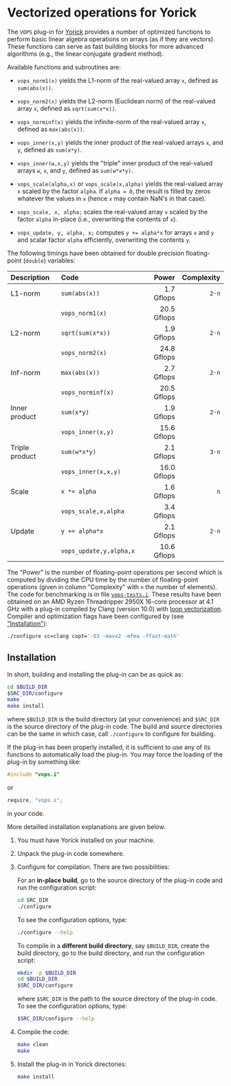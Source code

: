 Vectorized operations for Yorick
================================

The `VOPS` plug-in for [Yorick](http://yorick.github.com/) provides a number of
optimized functions to perform basic linear algebra operations on arrays (as if
they are vectors).  These functions can serve as fast building blocks for more
advanced algorithms (e.g., the linear conjugate gradient method).

Available functions and subroutines are:

- `vops_norm1(x)` yields the L1-norm of the real-valued array `x`, defined as
  `sum(abs(x))`.

- `vops_norm2(x)` yields the L2-norm (Euclidean norm) of the real-valued array
  `x`, defined as `sqrt(sum(x*x))`.

- `vops_norminf(x)` yields the infinite-norm of the real-valued array
  `x`, defined as `max(abs(x))`.

- `vops_inner(x,y)` yields the inner product of the real-valued arrays `x`, and `y`,
  defined as `sum(x*y)`.

- `vops_inner(w,x,y)` yields the "triple" inner product of the real-valued
  arrays `w`, `x`, and `y`, defined as `sum(w*x*y)`.

- `vops_scale(alpha,x)` or `vops_scale(x,alpha)` yields the real-valued array
  `x` scaled by the factor `alpha`.  If `alpha = 0`, the result is filled by
  zeros whatever the values in `x` (hence `x` may contain NaN's in that case).

- `vops_scale, x, alpha;` scales the real-valued array `x` scaled by the factor
  `alpha` in-place (i.e., overwriting the contents of `x`).

- `vops_update, y, alpha, x;` computes `y += alpha*x` for arrays `x` and `y`
  and scalar factor `alpha` efficiently, overwriting the contents `y`.

The following timings have been obtained for double precision floating-point
(`double`) variables:

| Description    | Code                    |       Power | Complexity |
|:---------------|:------------------------|------------:|-----------:|
| L1-norm        | `sum(abs(x))`           |  1.7 Gflops |      `2⋅n` |
|                | `vops_norm1(x)`         | 20.5 Gflops |            |
| L2-norm        | `sqrt(sum(x*x))`        |  1.9 Gflops |      `2⋅n` |
|                | `vops_norm2(x)`         | 24.8 Gflops |            |
| Inf-norm       | `max(abs(x))`           |  2.7 Gflops |      `2⋅n` |
|                | `vops_norminf(x)`       | 20.5 Gflops |            |
| Inner product  | `sum(x*y)`              |  1.9 Gflops |      `2⋅n` |
|                | `vops_inner(x,y)`       | 15.6 Gflops |            |
| Triple product | `sum(w*x*y)`            |  2.1 Gflops |      `3⋅n` |
|                | `vops_inner(x,x,y)`     | 16.0 Gflops |            |
| Scale          | `x *= alpha`            |  1.6 Gflops |        `n` |
|                | `vops_scale,x,alpha`    |  3.4 Gflops |            |
| Update         | `y += alpha*x`          |  2.1 Gflops |      `2⋅n` |
|                | `vops_update,y,alpha,x` | 10.6 Gflops |            |

The "Power" is the number of floating-point operations per second which is
computed by dividing the CPU time by the number of floating-point operations
(given in column "Complexity" with `n` the number of elements).  The code for
benchmarking is in file [`vops-tests.i`](./vops-tests.i).  These results have
been obtained on an AMD Ryzen Threadripper 2950X 16-core processor at 4.1 GHz
with a plug-in compiled by Clang (version 10.0) with [loop
vectorization](https://en.wikipedia.org/wiki/Automatic_vectorization).
Compiler and optimization flags have been configured by (see
["Installation"](#installation)):

```sh
./configure cc=clang copt='-O3 -mavx2 -mfma -ffast-math'
```


Installation
------------

In short, building and installing the plug-in can be as quick as:
```sh
cd $BUILD_DIR
$SRC_DIR/configure
make
make install
```
where `$BUILD_DIR` is the build directory (at your convenience) and `$SRC_DIR`
is the source directory of the plug-in code.  The build and source directories
can be the same in which case, call `./configure` to configure for building.

If the plug-in has been properly installed, it is sufficient to use any of its
functions to automatically load the plug-in.  You may force the loading of the
plug-in by something like:
```cpp
#include "vops.i"
```
or
```cpp
require, "vops.i";
```
in your code.

More detailled installation explanations are given below.

1. You must have Yorick installed on your machine.

2. Unpack the plug-in code somewhere.

3. Configure for compilation.  There are two possibilities:

   For an **in-place build**, go to the source directory of the plug-in code
   and run the configuration script:
   ```sh
   cd SRC_DIR
   ./configure
   ```
   To see the configuration options, type:
   ```sh
   ./configure --help
   ```

   To compile in a **different build directory**, say `$BUILD_DIR`, create the
   build directory, go to the build directory, and run the configuration
   script:
   ```sh
   mkdir -p $BUILD_DIR
   cd $BUILD_DIR
   $SRC_DIR/configure
   ```
   where `$SRC_DIR` is the path to the source directory of the plug-in code.
   To see the configuration options, type:
   ```sh
   $SRC_DIR/configure --help
   ```

4. Compile the code:
   ```sh
   make clean
   make
   ```

5. Install the plug-in in Yorick directories:
   ```sh
   make install
   ```
